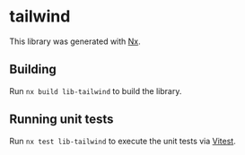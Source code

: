# tailwind

This library was generated with [Nx](https://nx.dev).

## Building

Run `nx build lib-tailwind` to build the library.

## Running unit tests

Run `nx test lib-tailwind` to execute the unit tests via [Vitest](https://vitest.dev).
